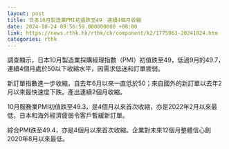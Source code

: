 ```yaml
---
layout: post
title: 日本10月製造業PMI初值跌至49　連續4個月收縮
date: 2024-10-24 09:56:59.000000000 +08:00
link: https://news.rthk.hk/rthk/ch/component/k2/1775963-20241024.htm
categories: rthk
---
```


調查顯示，日本10月製造業採購經理指數（PMI）初值跌至49，低過9月的49.7，連續4個月處於50以下收縮水平，因需求低迷和訂單疲弱。

新訂單指數進一步收縮，自去年6月以來一直低於50；來自國外的新訂單以去年2月以來最快速度下跌。產出連續2個月收縮。

10月服務業PMI初值跌至49.3，是4個月以來首次收縮，亦是2022年2月以來最低，日本和海外經濟疲弱令客戶暫緩新訂單。

綜合PMI跌至49.4，亦是4個月以來首次收縮。企業對未來12個月整體信心創2020年8月以來最低。
